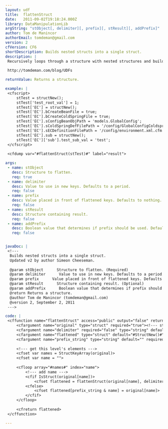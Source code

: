 ```yaml
---
layout: udf
title:  flattenStruct
date:   2011-09-02T19:18:24.000Z
library: DataManipulationLib
argString: "stObject[, delimiter][, prefix][, stResult][, addPrefix]"
author: Tom de Manincor
authorEmail: tomdeman@gmail.com
version: 2
cfVersion: CF6
shortDescription: Builds nested structs into a single struct.
description: |
 Recursively loops through a structure with nested structures and builds nested keys and values into a single struct.
 
 http://tomdeman.com/blog/UDFs

returnValue: Returns a structure.

example: |
 <cfscript>
     stTest = structNew();
     stTest['test_root_val'] = 1;
     stTest['EC'] = structNew();
     stTest['EC'].bCreateBeanFile = true;
     stTest['EC'].bCreateColdSpringFile = true;
     stTest['EC'].sConfigBeanObjPath = 'models.GlobalConfig';
     stTest['EC'].sColdSpringDefFilePath = '/config/GlobalConfigColdspring.xml.cfm';
     stTest['EC'].sECDefinitionFilePath = '/config/environment.xml.cfm';
     stTest['EC'].sub = structNew();
     stTest['EC']['sub'].test_sub_val = 'test';
 </cfscript>
 
 <cfdump var="#flattenStruct(stTest)#" label="result">

args:
 - name: stObject
   desc: Structure to flatten.
   req: true
 - name: delimiter
   desc: Value to use in new keys. Defaults to a period.
   req: false
 - name: prefix
   desc: Value placed in front of flattened keys. Defaults to nothing.
   req: false
 - name: stResult
   desc: Structure containing result.
   req: false
 - name: addPrefix
   desc: Boolean value that determines if prefix should be used. Defaults to true.
   req: false


javaDoc: |
 <!---
  Builds nested structs into a single struct.
  Updated v2 by author Simeon Cheeseman.
  
  @param stObject      Structure to flatten. (Required)
  @param delimiter      Value to use in new keys. Defaults to a period. (Optional)
  @param prefix      Value placed in front of flattened keys. Defaults to nothing. (Optional)
  @param stResult      Structure containing result. (Optional)
  @param addPrefix      Boolean value that determines if prefix should be used. Defaults to true. (Optional)
  @return Returns a structure. 
  @author Tom de Manincor (tomdeman@gmail.com) 
  @version 2, September 2, 2011 
 --->

code: |
 <cffunction name="flattenStruct" access="public" output="false" returntype="struct">
     <cfargument name="original" type="struct" required="true"><!--- struct to flatten --->
     <cfargument name="delimiter" required="false" type="string" default="." />
     <cfargument name="flattened" type="struct" default="#StructNew()#" required="false"><!--- result struct, returned at the end --->
     <cfargument name="prefix_string" type="string" default="" required="false"><!--- used in the processing, stores the preceding struct names in the current branch, ends in a delimeter --->
     
     <!--- get this level's elements --->
     <cfset var names = StructKeyArray(original)>
     <cfset var name = "">
     
     <cfloop array="#names#" index="name">
         <!--- add name --->
         <cfif IsStruct(original[name])>
             <cfset flattened = flattenStruct(original[name], delimiter, flattened, prefix_string & name & delimiter)>
         <cfelse>
             <cfset flattened[prefix_string & name] = original[name]>
         </cfif>
     </cfloop>
     
     <cfreturn flattened>
 </cffunction>

---
```


